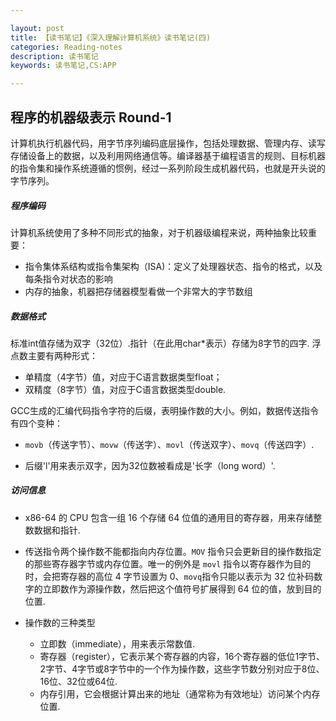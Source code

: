 ```yaml
---

layout: post
title: 【读书笔记】《深入理解计算机系统》读书笔记(四)
categories: Reading-notes
description: 读书笔记
keywords: 读书笔记,CS:APP

---
```


## 程序的机器级表示  Round-1

计算机执行机器代码，用字节序列编码底层操作，包括处理数据、管理内存、读写存储设备上的数据，以及利用网络通信等。编译器基于编程语言的规则、目标机器的指令集和操作系统遵循的惯例，经过一系列阶段生成机器代码，也就是开头说的字节序列。

#####  程序编码

计算机系统使用了多种不同形式的抽象，对于机器级编程来说，两种抽象比较重要：
* 指令集体系结构或指令集架构（ISA)：定义了处理器状态、指令的格式，以及每条指令对状态的影响
* 内存的抽象，机器把存储器模型看做一个非常大的字节数组

#####  数据格式
标准int值存储为双字（32位）.指针（在此用char*表示）存储为8字节的四字.
浮点数主要有两种形式：
* 单精度（4字节）值，对应于C语言数据类型float；
* 双精度（8字节）值，对应于C语言数据类型double.

GCC生成的汇编代码指令字符的后缀，表明操作数的大小。例如，数据传送指令有四个变种：
* `movb`（传送字节）、`movw`（传送字）、`movl`（传送双字）、`movq`（传送四字）.

* 后缀'l'用来表示双字，因为32位数被看成是'长字（long word）'.

##### 访问信息
* x86-64 的 CPU 包含一组 16 个存储 64 位值的通用目的寄存器，用来存储整数数据和指针.

* 传送指令两个操作数不能都指向内存位置。`MOV` 指令只会更新目的操作数指定的那些寄存器字节或内存位置。唯一的例外是 `movl` 指令以寄存器作为目的时，会把寄存器的高位 4 字节设置为 0、`movq`指令只能以表示为 32 位补码数字的立即数作为源操作数，然后把这个值符号扩展得到 64 位的值，放到目的位置.

*  操作数的三种类型
   * 立即数（immediate），用来表示常数值.
   * 寄存器（register），它表示某个寄存器的内容，16个寄存器的低位1字节、2字节、4字节或8字节中的一个作为操作数，这些字节数分别对应于8位、16位、32位或64位.
   * 内存引用，它会根据计算出来的地址（通常称为有效地址）访问某个内存位置.